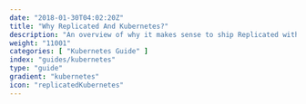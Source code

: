 ```yaml
---
date: "2018-01-30T04:02:20Z"
title: "Why Replicated And Kubernetes?"
description: "An overview of why it makes sense to ship Replicated with your Kubernetes application"
weight: "11001"
categories: [ "Kubernetes Guide" ]
index: "guides/kubernetes"
type: "guide"
gradient: "kubernetes"
icon: "replicatedKubernetes"
---
```


